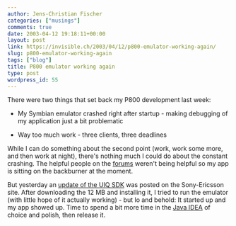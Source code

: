 ```yaml
---
author: Jens-Christian Fischer
categories: ["musings"]
comments: true
date: 2003-04-12 19:18:11+00:00
layout: post
link: https://invisible.ch/2003/04/12/p800-emulator-working-again/
slug: p800-emulator-working-again
tags: ["blog"]
title: P800 emulator working again
type: post
wordpress_id: 55
---
```


There were two things that set back my P800 development last week: 




  * My Symbian emulator crashed right after startup - making debugging of my application just a bit problematic


  * Way too much work - three clients, three deadlines


While I can do something about the second point (work, work some more, and then work at night), there's nothing much I could do about the constant crashing. The helpful people on the [forums](https://www.my-symbian.com/forum/) weren't being helpful so my app is sitting on the backburner at the moment.

But yesterday an [update of the UIQ SDK](https://www.ericsson.com/mobilityworld/sub/open/technologies/epoc/tools/7_uiq) was posted on the Sony-Ericsson site. After downloading the 12 MB and installing it, I tried to run the emulator (with little hope of it actually working) - but lo and behold: It started up and my app showed up. Time to spend a bit more time in the [Java IDEA](https://www.intellij.com) of choice and polish, then release it.
